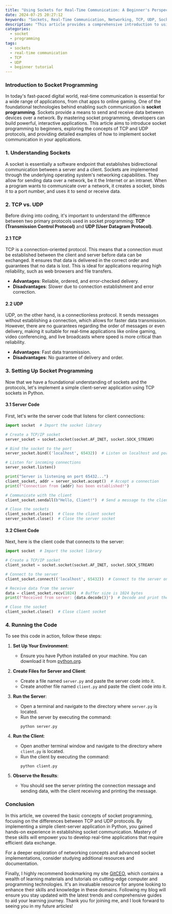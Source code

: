 ```yaml
---
title: "Using Sockets for Real-Time Communication: A Beginner's Perspective"
date: 2024-07-25 20:27:12
keywords: "Sockets, Real-Time Communication, Networking, TCP, UDP, Socket Programming"
description: "This article provides a comprehensive introduction to using sockets for real-time communication in programming. It explains the underlying concepts of sockets, the difference between TCP and UDP protocols, and offers step-by-step guidance for beginners on how to implement socket programming in their applications. The tutorial includes sample code and detailed explanations to help users grasp the essential aspects of real-time communication using sockets. By the end of this article, readers will have a solid understanding of socket communication and be able to apply it to their projects."
categories:
  - socket
  - programming
tags:
  - sockets
  - real-time communication
  - TCP
  - UDP
  - beginner tutorial
---
```


### Introduction to Socket Programming

In today's fast-paced digital world, real-time communication is essential for a wide range of applications, from chat apps to online gaming. One of the foundational technologies behind enabling such communication is **socket programming**. Sockets provide a means to send and receive data between devices over a network. By mastering socket programming, developers can build powerful, interactive applications. This article aims to introduce socket programming to beginners, exploring the concepts of TCP and UDP protocols, and providing detailed examples of how to implement socket communication in your applications.

<!-- more -->

### 1. Understanding Sockets

A socket is essentially a software endpoint that establishes bidirectional communication between a server and a client. Sockets are implemented through the underlying operating system's networking capabilities. They allow for sending data over a network, be it the Internet or an intranet. When a program wants to communicate over a network, it creates a socket, binds it to a port number, and uses it to send or receive data.

### 2. TCP vs. UDP

Before diving into coding, it's important to understand the difference between two primary protocols used in socket programming: **TCP (Transmission Control Protocol)** and **UDP (User Datagram Protocol)**.

#### 2.1 TCP

TCP is a connection-oriented protocol. This means that a connection must be established between the client and server before data can be exchanged. It ensures that data is delivered in the correct order and guarantees that no data is lost. This is ideal for applications requiring high reliability, such as web browsers and file transfers.

- **Advantages**: Reliable, ordered, and error-checked delivery.
- **Disadvantages**: Slower due to connection establishment and error correction.

#### 2.2 UDP

UDP, on the other hand, is a connectionless protocol. It sends messages without establishing a connection, which allows for faster data transmission. However, there are no guarantees regarding the order of messages or even delivery, making it suitable for real-time applications like online gaming, video conferencing, and live broadcasts where speed is more critical than reliability.

- **Advantages**: Fast data transmission.
- **Disadvantages**: No guarantee of delivery and order.

### 3. Setting Up Socket Programming

Now that we have a foundational understanding of sockets and the protocols, let's implement a simple client-server application using TCP sockets in Python.

#### 3.1 Server Code

First, let's write the server code that listens for client connections:

```python
import socket  # Import the socket library

# Create a TCP/IP socket
server_socket = socket.socket(socket.AF_INET, socket.SOCK_STREAM)

# Bind the socket to the port
server_socket.bind(('localhost', 65432))  # Listen on localhost and port 65432

# Listen for incoming connections
server_socket.listen()

print("Server is listening on port 65432...")
client_socket, addr = server_socket.accept()  # Accept a connection
print(f"Connection from {addr} has been established!")

# Communicate with the client
client_socket.sendall(b"Hello, Client!")  # Send a message to the client

# Close the sockets
client_socket.close()  # Close the client socket
server_socket.close()  # Close the server socket
```

#### 3.2 Client Code

Next, here is the client code that connects to the server:

```python
import socket  # Import the socket library

# Create a TCP/IP socket
client_socket = socket.socket(socket.AF_INET, socket.SOCK_STREAM)

# Connect to the server
client_socket.connect(('localhost', 65432))  # Connect to the server on localhost and port 65432

# Receive data from the server
data = client_socket.recv(1024)  # Buffer size is 1024 bytes
print(f"Received from server: {data.decode()}")  # Decode and print the message

# Close the socket
client_socket.close()  # Close client socket
```

### 4. Running the Code

To see this code in action, follow these steps:

1. **Set Up Your Environment**:
   - Ensure you have Python installed on your machine. You can download it from [python.org](https://www.python.org/).

2. **Create Files for Server and Client**:
   - Create a file named `server.py` and paste the server code into it.
   - Create another file named `client.py` and paste the client code into it.

3. **Run the Server**:
   - Open a terminal and navigate to the directory where `server.py` is located.
   - Run the server by executing the command:
     ```
     python server.py
     ```

4. **Run the Client**:
   - Open another terminal window and navigate to the directory where `client.py` is located.
   - Run the client by executing the command:
     ```
     python client.py
     ```

5. **Observe the Results**:
   - You should see the server printing the connection message and sending data, with the client receiving and printing the message.

### Conclusion

In this article, we covered the basic concepts of socket programming, focusing on the differences between TCP and UDP protocols. By implementing a simple client-server application in Python, you gained hands-on experience in establishing socket communication. Mastery of these skills will empower you to develop real-time applications that require efficient data exchange. 

For a deeper exploration of networking concepts and advanced socket implementations, consider studying additional resources and documentation.

Finally, I highly recommend bookmarking my site [GitCEO](https://gitceo.com), which contains a wealth of learning materials and tutorials on cutting-edge computer and programming technologies. It's an invaluable resource for anyone looking to enhance their skills and knowledge in these domains. Following my blog will ensure you stay updated with the latest trends and comprehensive guides to aid your learning journey. Thank you for joining me, and I look forward to seeing you in my future articles!